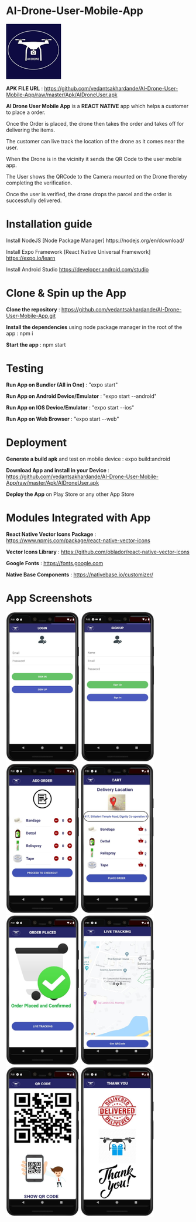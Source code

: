 <h1>AI-Drone-User-Mobile-App </h1>
<p><img src="https://github.com/vedantsakhardande/AI-Drone-User-Mobile-App/raw/master/App/assets/dronelogostart.png" width="150"></p>

**APK FILE URL** :  https://github.com/vedantsakhardande/AI-Drone-User-Mobile-App/raw/master/Apk/AIDroneUser.apk

**AI Drone User Mobile App** is a **REACT NATIVE** app which helps a customer to place a order. 

Once the Order is placed, the drone then takes the order and takes off for delivering the items.

The customer can live track the location of the drone as it comes near the user.

When the Drone is in the vicinity it sends the QR Code to the user mobile app.

The User shows the QRCode to the Camera mounted on the Drone thereby completing the verification.

Once the user is verified, the drone drops the parcel and the order is successfully delivered.

<h1>Installation guide</h1>

<p>
Install NodeJS [Node Package Manager] https://nodejs.org/en/download/

Install Expo Framework [React Native Universal Framework] https://expo.io/learn

Install Android Studio https://developer.android.com/studio  
</p>

<h1>Clone & Spin up the App</h1>
<p>
  
**Clone the repository** : https://github.com/vedantsakhardande/AI-Drone-User-Mobile-App.git

**Install the dependencies** using node package manager in the root of the app : npm i

**Start the app** : npm start
</p>

<h1>Testing</h1>
<p>
  
**Run App on Bundler (All in One)** : "expo start"

**Run App on Android Device/Emulator** : "expo start --android"

**Run App on IOS Device/Emulator** : "expo start --ios"

**Run App on Web Browser** : "expo start --web"

</p>

<h1>Deployment</h1>
<p>

**Generate a build apk** and test on mobile device : expo build:android

**Download App and install in your Device** : https://github.com/vedantsakhardande/AI-Drone-User-Mobile-App/raw/master/Apk/AIDroneUser.apk

**Deploy the App** on Play Store or any other App Store
  
</p>

<h1>Modules Integrated with App</h1>
<p>
  
  **React Native Vector Icons Package** : https://www.npmjs.com/package/react-native-vector-icons
  
  **Vector Icons Library** : https://github.com/oblador/react-native-vector-icons
  
  **Google Fonts** : https://fonts.google.com
  
  **Native Base Components** : https://nativebase.io/customizer/
</p>

<h1>App Screenshots</h1>
<p>
<img src="https://github.com/vedantsakhardande/AI-Drone-User-Mobile-App/blob/master/App/App%20Screenshots/Login.JPG?raw=true" width="200">  <img src="https://github.com/vedantsakhardande/AI-Drone-User-Mobile-App/blob/master/App/App%20Screenshots/Signup.JPG?raw=true" width="200">  <img src="https://github.com/vedantsakhardande/AI-Drone-User-Mobile-App/blob/master/App/App%20Screenshots/AddOrder.JPG?raw=true" width="200">  <img src="https://github.com/vedantsakhardande/AI-Drone-User-Mobile-App/blob/master/App/App%20Screenshots/Cart.JPG?raw=true" width="200">   <img src="https://github.com/vedantsakhardande/AI-Drone-User-Mobile-App/blob/master/App/App%20Screenshots/Placed.JPG?raw=true" width="200">  <img src="https://github.com/vedantsakhardande/AI-Drone-User-Mobile-App/blob/master/App/App%20Screenshots/Tracking.JPG?raw=true" width="200">  <img src="https://github.com/vedantsakhardande/AI-Drone-User-Mobile-App/blob/master/App/App%20Screenshots/QRCode.JPG?raw=true" width="200">  <img src="https://github.com/vedantsakhardande/AI-Drone-User-Mobile-App/blob/master/App/App%20Screenshots/Thank%20You.JPG?raw=true" width="200">
</p>
